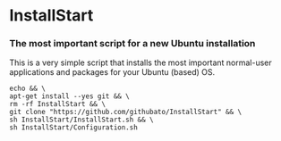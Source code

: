 # InstallStart
### The most important script for a new Ubuntu installation

This is a very simple script that installs the most important normal-user applications and packages
for your Ubuntu (based) OS.

```
echo && \
apt-get install --yes git && \
rm -rf InstallStart && \
git clone "https://github.com/githubato/InstallStart" && \
sh InstallStart/InstallStart.sh && \
sh InstallStart/Configuration.sh
```
